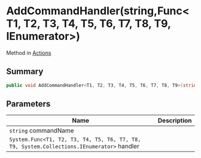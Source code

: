 # AddCommandHandler(string,Func\<T1, T2, T3, T4, T5, T6, T7, T8, T9, IEnumerator>)

Method in [Actions](./)

## Summary

```csharp
public void AddCommandHandler<T1, T2, T3, T4, T5, T6, T7, T8, T9>(string commandName, Func<T1, T2, T3, T4, T5, T6, T7, T8, T9, IEnumerator> handler)
```

## Parameters

| Name                                                                                      | Description |
| ----------------------------------------------------------------------------------------- | ----------- |
| `string` commandName                                                                      |             |
| `System.Func<T1, T2, T3, T4, T5, T6, T7, T8, T9, System.Collections.IEnumerator>` handler |             |
